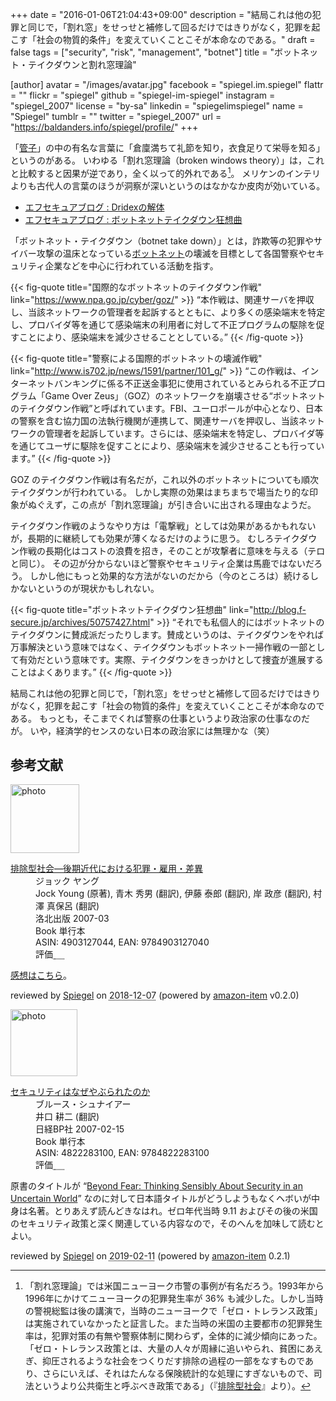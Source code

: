 +++
date = "2016-01-06T21:04:43+09:00"
description = "結局これは他の犯罪と同じで，「割れ窓」をせっせと補修して回るだけではきりがなく，犯罪を起こす「社会の物質的条件」を変えていくことこそが本命なのである。"
draft = false
tags = ["security", "risk", "management", "botnet"]
title = "ボットネット・テイクダウンと割れ窓理論"

[author]
  avatar = "/images/avatar.jpg"
  facebook = "spiegel.im.spiegel"
  flattr = ""
  flickr = "spiegel"
  github = "spiegel-im-spiegel"
  instagram = "spiegel_2007"
  license = "by-sa"
  linkedin = "spiegelimspiegel"
  name = "Spiegel"
  tumblr = ""
  twitter = "spiegel_2007"
  url = "https://baldanders.info/spiegel/profile/"
+++

「[管子](https://ja.wikipedia.org/wiki/%E7%AE%A1%E5%AD%90)」の中の有名な言葉に「倉廩満ちて礼節を知り，衣食足りて栄辱を知る」というのがある。
いわゆる「割れ窓理論（broken windows theory）」は，これと比較すると因果が逆であり，全く以って的外れである[^bw]。
メリケンのインテリよりも古代人の言葉のほうが洞察が深いというのはなかなか皮肉が効いている。

[^bw]: 「割れ窓理論」では米国ニューヨーク市警の事例が有名だろう。1993年から1996年にかけてニューヨークの犯罪発生率が 36% も減少した。しかし当時の警視総監は後の講演で，当時のニューヨークで「ゼロ・トレランス政策」は実施されていなかったと証言した。また当時の米国の主要都市の犯罪発生率は，犯罪対策の有無や警察体制に関わらず，全体的に減少傾向にあった。「ゼロ・トレランス政策とは、大量の人々が周縁に追いやられ、貧困にあえぎ、抑圧されるような社会をつくりだす排除の過程の一部をなすものであり、さらにいえば、それはたんなる保険統計的な処理にすぎないもので、司法というより公共衛生と呼ぶべき政策である」（『[排除型社会](https://www.amazon.co.jp/exec/obidos/ASIN/4903127044/baldandersinf-22/)』より）。

- [エフセキュアブログ : Dridexの解体](http://blog.f-secure.jp/archives/50756643.html)
- [エフセキュアブログ : ボットネットテイクダウン狂想曲](http://blog.f-secure.jp/archives/50757427.html)

「ボットネット・テイクダウン（botnet take down）」とは，詐欺等の犯罪やサイバー攻撃の温床となっている[ボットネット](https://ja.wikipedia.org/wiki/%E3%83%9C%E3%83%83%E3%83%88%E3%83%8D%E3%83%83%E3%83%88)の壊滅を目標として各国警察やセキュリティ企業などを中心に行われている活動を指す。

{{< fig-quote title="国際的なボットネットのテイクダウン作戦" link="https://www.npa.go.jp/cyber/goz/" >}}
<q>本作戦は、関連サーバを押収し、当該ネットワークの管理者を起訴するとともに、より多くの感染端末を特定し、プロバイダ等を通じて感染端末の利用者に対して不正プログラムの駆除を促すことにより、感染端末を減少させることとしている。</q>
{{< /fig-quote >}}

{{< fig-quote title="警察による国際的ボットネットの壊滅作戦" link="http://www.is702.jp/news/1591/partner/101_g/" >}}
<q>この作戦は、インターネットバンキングに係る不正送金事犯に使用されているとみられる不正プログラム「Game Over Zeus」（GOZ）のネットワークを崩壊させる“ボットネットのテイクダウン作戦”と呼ばれています。FBI、ユーロポールが中心となり、日本の警察を含む協力国の法執行機関が連携して、関連サーバを押収し、当該ネットワークの管理者を起訴しています。さらには、感染端末を特定し、プロバイダ等を通じてユーザに駆除を促すことにより、感染端末を減少させることも行っています。</q>
{{< /fig-quote >}}

GOZ のテイクダウン作戦は有名だが，これ以外のボットネットについても順次テイクダウンが行われている。
しかし実際の効果はまちまちで場当たり的な印象がぬぐえず，この点が「割れ窓理論」が引き合いに出される理由なようだ。

テイクダウン作戦のようなやり方は「電撃戦」としては効果があるかもれないが，長期的に継続しても効果が薄くなるだけのように思う。
むしろテイクダウン作戦の長期化はコストの浪費を招き，そのことが攻撃者に意味を与える（テロと同じ）。
その辺が分からないほど警察やセキュリティ企業は馬鹿ではないだろう。
しかし他にもっと効果的な方法がないのだから（今のところは）続けるしかないというのが現状かもしれない。

{{< fig-quote title="ボットネットテイクダウン狂想曲" link="http://blog.f-secure.jp/archives/50757427.html" >}}
<q>それでも私個人的にはボットネットのテイクダウンに賛成派だったりします。賛成というのは、テイクダウンをやれば万事解決という意味ではなく、テイクダウンもボットネット一掃作戦の一部として有効だという意味です。実際、テイクダウンをきっかけとして捜査が進展することはよくあります。</q>
{{< /fig-quote >}}

結局これは他の犯罪と同じで，「割れ窓」をせっせと補修して回るだけではきりがなく，犯罪を起こす「社会の物質的条件」を変えていくことこそが本命なのである。
もっとも，そこまでくれば警察の仕事というより政治家の仕事なのだが。
いや，経済学的センスのない日本の政治家には無理かな（笑）

## 参考文献

<div class="hreview">
  <div class="photo"><a class="item url" href="https://www.amazon.co.jp/%E6%8E%92%E9%99%A4%E5%9E%8B%E7%A4%BE%E4%BC%9A%E2%80%95%E5%BE%8C%E6%9C%9F%E8%BF%91%E4%BB%A3%E3%81%AB%E3%81%8A%E3%81%91%E3%82%8B%E7%8A%AF%E7%BD%AA%E3%83%BB%E9%9B%87%E7%94%A8%E3%83%BB%E5%B7%AE%E7%95%B0-%E3%82%B8%E3%83%A7%E3%83%83%E3%82%AF-%E3%83%A4%E3%83%B3%E3%82%B0/dp/4903127044?SubscriptionId=AKIAJYVUJ3DMTLAECTHA&tag=baldandersinf-22&linkCode=xm2&camp=2025&creative=165953&creativeASIN=4903127044"><img src="https://images-fe.ssl-images-amazon.com/images/I/41uBRNdBygL._SL160_.jpg" width="110" alt="photo"></a></div>
  <dl class="fn">
    <dt><a href="https://www.amazon.co.jp/%E6%8E%92%E9%99%A4%E5%9E%8B%E7%A4%BE%E4%BC%9A%E2%80%95%E5%BE%8C%E6%9C%9F%E8%BF%91%E4%BB%A3%E3%81%AB%E3%81%8A%E3%81%91%E3%82%8B%E7%8A%AF%E7%BD%AA%E3%83%BB%E9%9B%87%E7%94%A8%E3%83%BB%E5%B7%AE%E7%95%B0-%E3%82%B8%E3%83%A7%E3%83%83%E3%82%AF-%E3%83%A4%E3%83%B3%E3%82%B0/dp/4903127044?SubscriptionId=AKIAJYVUJ3DMTLAECTHA&tag=baldandersinf-22&linkCode=xm2&camp=2025&creative=165953&creativeASIN=4903127044">排除型社会―後期近代における犯罪・雇用・差異</a></dt>
	<dd>ジョック ヤング</dd>
	<dd>Jock Young (原著), 青木 秀男 (翻訳), 伊藤 泰郎 (翻訳), 岸 政彦 (翻訳), 村澤 真保呂 (翻訳)</dd>
    <dd>洛北出版 2007-03</dd>
    <dd>Book 単行本</dd>
    <dd>ASIN: 4903127044, EAN: 9784903127040</dd>
    <dd>評価<abbr class="rating fa-sm" title="5">&nbsp;<i class="fas fa-star"></i>&nbsp;<i class="fas fa-star"></i>&nbsp;<i class="fas fa-star"></i>&nbsp;<i class="fas fa-star"></i>&nbsp;<i class="fas fa-star"></i></abbr></dd>
  </dl>
  <p class="description"><a href="https://baldanders.info/spiegel/log2/000410.shtml">感想はこちら</a>。</p>
  <p class="powered-by" >reviewed by <a href='#maker' class='reviewer'>Spiegel</a> on <abbr class="dtreviewed" title="2018-12-07">2018-12-07</abbr> (powered by <a href="https://github.com/spiegel-im-spiegel/amazon-item" >amazon-item</a> v0.2.0)</p>
</div>

<div class="hreview">
  <div class="photo"><a class="item url" href="https://www.amazon.co.jp/%E3%82%BB%E3%82%AD%E3%83%A5%E3%83%AA%E3%83%86%E3%82%A3%E3%81%AF%E3%81%AA%E3%81%9C%E3%82%84%E3%81%B6%E3%82%89%E3%82%8C%E3%81%9F%E3%81%AE%E3%81%8B-%E3%83%96%E3%83%AB%E3%83%BC%E3%82%B9%E3%83%BB%E3%82%B7%E3%83%A5%E3%83%8A%E3%82%A4%E3%82%A2%E3%83%BC/dp/4822283100?SubscriptionId=AKIAJYVUJ3DMTLAECTHA&tag=baldandersinf-22&linkCode=xm2&camp=2025&creative=165953&creativeASIN=4822283100"><img src="https://images-fe.ssl-images-amazon.com/images/I/51-pZ52JsUL._SL160_.jpg" width="107" alt="photo"></a></div>
  <dl class="fn">
    <dt><a href="https://www.amazon.co.jp/%E3%82%BB%E3%82%AD%E3%83%A5%E3%83%AA%E3%83%86%E3%82%A3%E3%81%AF%E3%81%AA%E3%81%9C%E3%82%84%E3%81%B6%E3%82%89%E3%82%8C%E3%81%9F%E3%81%AE%E3%81%8B-%E3%83%96%E3%83%AB%E3%83%BC%E3%82%B9%E3%83%BB%E3%82%B7%E3%83%A5%E3%83%8A%E3%82%A4%E3%82%A2%E3%83%BC/dp/4822283100?SubscriptionId=AKIAJYVUJ3DMTLAECTHA&tag=baldandersinf-22&linkCode=xm2&camp=2025&creative=165953&creativeASIN=4822283100">セキュリティはなぜやぶられたのか</a></dt>
	<dd>ブルース・シュナイアー</dd>
	<dd>井口 耕二 (翻訳)</dd>
    <dd>日経BP社 2007-02-15</dd>
    <dd>Book 単行本</dd>
    <dd>ASIN: 4822283100, EAN: 9784822283100</dd>
    <dd>評価<abbr class="rating fa-sm" title="5">&nbsp;<i class="fas fa-star"></i>&nbsp;<i class="fas fa-star"></i>&nbsp;<i class="fas fa-star"></i>&nbsp;<i class="fas fa-star"></i>&nbsp;<i class="fas fa-star"></i></abbr></dd>
  </dl>
  <p class="description">原書のタイトルが “<a href="https://www.amazon.co.jp/Beyond-Fear-Thinking-Sensibly-Uncertain-ebook/dp/B000PY3NB4?SubscriptionId=AKIAJYVUJ3DMTLAECTHA&tag=baldandersinf-22&linkCode=xm2&camp=2025&creative=165953&creativeASIN=B000PY3NB4">Beyond Fear: Thinking Sensibly About Security in an Uncertain World</a>” なのに対して日本語タイトルがどうしようもなくヘボいが中身は名著。とりあえず読んどきなはれ。ゼロ年代当時 9.11 およびその後の米国のセキュリティ政策と深く関連している内容なので，そのへんを加味して読むとよい。</p>
  <p class="powered-by" >reviewed by <a href='#maker' class='reviewer'>Spiegel</a> on <abbr class="dtreviewed" title="2019-02-11">2019-02-11</abbr> (powered by <a href="https://github.com/spiegel-im-spiegel/amazon-item" >amazon-item</a> 0.2.1)</p>
</div>
